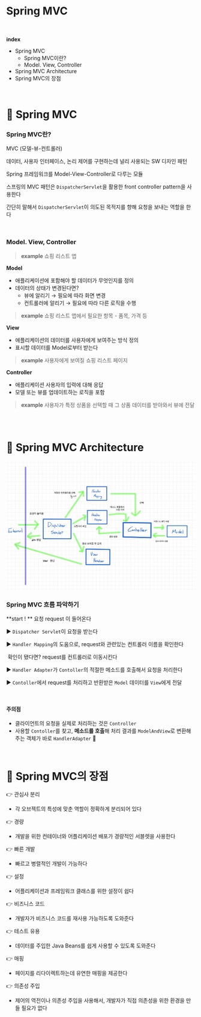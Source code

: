 # Spring MVC

<br>



**index**

- Spring MVC
  - Spring MVC이란?
  - Model. View, Controller
- Spring MVC Architecture
- Spring MVC의 장점

<br>





# 🍃 Spring MVC

### Spring MVC란?

MVC (모델-뷰-컨트롤러)

데이터, 사용자 인터페이스, 논리 제어를 구현하는데 널리 사용되는 SW 디자인 패턴

Spring 프레임워크를 Model-View-Controller로 다루는 모듈

스프링의 MVC 패턴은 `DispatcherServlet`을 활용한 front controller pattern을 사용한다

간단히 말해서 `DispatcherServlet`이 의도된 목적지를 향해 요청을 보내는 역할을 한다

<br>



### Model. View, Controller

> **example** 
> 쇼핑 리스트 앱

**Model**

- 애플리케이션에 포함해야 할 데이터가 무엇인지를 정의
- 데이터의 상태가 변경된다면?
  - 뷰에 알리기 → 필요에 따라 화면 변경
  - 컨트롤러에 알리기 → 필요에 따라 다른 로직을 수행

> **example** 
> 쇼핑 리스트 앱에서 필요한 항목 - 품목, 가격 등

**View**

- 애플리케이션의 데이터를 사용자에게 보여주는 방식 정의
- 표시할 데이터를 Model로부터 받는다

> **example** 
> 사용자에게 보여질 쇼핑 리스트 페이지

**Controller**

- 애플리케이션 사용자의 입력에 대해 응답
- 모델 또는 뷰를 업데이트하는 로직을 포함

> **example** 
> 사용자가 특정 상품을 선택할 때 그 상품 데이터를 받아와서 뷰에 전달



<br>



<br>





# 🍃 Spring MVC Architecture



![](img\mvc-flow.jpg)

### Spring MVC 흐름 파악하기



**start ! ** 요청 request 이 들어온다

:arrow_forward: `Dispatcher Servlet`이 요청을 받는다

:arrow_forward: `Handler Mapping`의 도움으로,  request와 관련있는 컨트롤러 이름을 확인한다

​	 확인이 됐다면? request를 컨트롤러로 이동시킨다

:arrow_forward: `Handler Adapter`가 `Contoller`의 적절한 메소드를 호출해서 요청을 처리한다

:arrow_forward: `Contoller`에서 request를 처리하고 반환받은 `Model` 데이터를 `View`에게 전달 



<br>

#### 주의점

- 클라이언트의 요청을 실제로 처리하는 것은 `Controller`
- 사용할 `Contoller`를 찾고, **메소드를 호출**해 처리 결과를 `ModelAndView`로 변환해주는 객체가 바로 `HandlerAdapter` :star2:

<br>





# 🍃 Spring MVC의 장점

👉 관심사 분리

- 각 오브젝트의 특성에 맞춘 역할이 정확하게 분리되어 있다

👉 경량

- 개발을 위한 컨테이너와 어플리케이션 배포가 경량적인 서블렛을 사용한다

👉 빠른 개발

- 빠르고 병렬적인 개발이 가능하다

👉 설정

- 어플리케이션과 프레임워크 클래스를 위한 설정이 쉽다

👉 비즈니스 코드

- 개발자가 비즈니스 코드를 재사용 가능하도록 도와준다

👉 테스트 유용

- 데이터를 주입한 Java Beans를 쉽게 사용할 수 있도록 도와준다

👉 매핑

- 페이지를 리다이렉트하는데 유연한 매핑을 제공한다

👉 의존성 주입

- 제어의 역전이나 의존성 주입을 사용해서, 개발자가 직접 의존성을 위한 환경을 만들 필요가 없다


